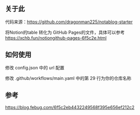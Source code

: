 
## 关于此

代码来源：https://github.com/dragonman225/notablog-starter

将Notion的table 转化为 GitHub Pages的文件，具体可以参考 https://xchb.fun/notiongithub-pages-6f5c2e.html

## 如何使用
修改 config.json 中的 url 配置

修改 .github/workflows/main.yaml 中的第 29 行为你的仓库名称

## 参考

https://blog.febug.com/6f5c2eb4432249568f395e656ef212c2
